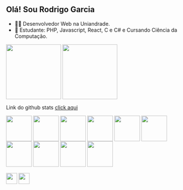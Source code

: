 ## Olá! Sou Rodrigo Garcia

- 👨‍💻 Desenvolvedor Web na Uniandrade.
- 🌱 Estudante: PHP, Javascript, React, C e C# e Cursando Ciência da Computação.

<div>
  <picture>
  <source 
    srcset="https://github-readme-stats.vercel.app/api?username=rodrigosrising&show_icons=true&theme=dracula&locale=PT-br&count_private=true"
    media="(prefers-color-scheme: dark)"
  />
  <source
    srcset="https://github-readme-stats.vercel.app/api?username=rodrigosrising&show_icons=true"
    media="(prefers-color-scheme: light), (prefers-color-scheme: no-preference)"
  />
  <source
    srcset="https://github-readme-stats.vercel.app/api?username=rodrigosrising&show_icons=true"
    media="(prefers-color-scheme: light), (prefers-color-scheme: no-preference)"
  />
  <img height = "150vh" align="center" src="https://github-readme-stats.vercel.app/api?username=rodrigosrising&show_icons=true" />
  </picture>

  <picture>
  <source 
    srcset="https://github-readme-stats.vercel.app/api/top-langs/?username=rodrigosrising&layout=compact&theme=dracula&locale=PT-br&count_private=true"
    media="(prefers-color-scheme: dark)"
  />
  <source
    srcset="https://github-readme-stats.vercel.app/api?username=rodrigosrising&show_icons=true"
    media="(prefers-color-scheme: light), (prefers-color-scheme: no-preference)"
  />
  <source
    srcset="https://github-readme-stats.vercel.app/api?username=rodrigosrising&show_icons=true"
    media="(prefers-color-scheme: light), (prefers-color-scheme: no-preference)"
  />
  <img height = "150vh" align="center" src="https://github-readme-stats.vercel.app/api?username=rodrigosrising&show_icons=true" />
  </picture>
</div>

Link do github stats <a href="https://github.com/anuraghazra/github-readme-stats/blob/master/readme.md#deploy-on-your-own-vercel-instance">click aqui</a>

<div style="display: inline_block">
  
  <img align="center" height = "70px" src="https://cdn.jsdelivr.net/gh/devicons/devicon/icons/html5/html5-original.svg"/>
  <img align="center" height = "70px" src="https://cdn.jsdelivr.net/gh/devicons/devicon/icons/css3/css3-original.svg"/>
  <img align="center" height = "70px" src="https://cdn.jsdelivr.net/gh/devicons/devicon/icons/javascript/javascript-original.svg"/>
  <img align="center" height = "70px" src="https://cdn.jsdelivr.net/gh/devicons/devicon/icons/react/react-original-wordmark.svg"/>
  <img align="center" height = "70px" src="https://cdn.jsdelivr.net/gh/devicons/devicon/icons/c/c-original.svg"/>
  <img align="center" height = "70px" src="https://cdn.jsdelivr.net/gh/devicons/devicon/icons/csharp/csharp-original.svg"/>
  <img align="center" height = "70px" src="https://cdn.jsdelivr.net/gh/devicons/devicon/icons/java/java-original-wordmark.svg"/>          
  <img align="center" height = "70px" src="https://cdn.jsdelivr.net/gh/devicons/devicon/icons/dotnetcore/dotnetcore-original.svg"/>
  <img align="center" height = "70px" src="https://cdn.jsdelivr.net/gh/devicons/devicon/icons/php/php-original.svg"/>
  <img align="center" height = "70px" src="https://cdn.jsdelivr.net/gh/devicons/devicon/icons/wordpress/wordpress-plain.svg"/>
  
</div>
<br>
<div>
  <a href="mailto:rodrigosrising@gmail.com" target="_blank"><img align="center" height = "30vh" src="https://img.shields.io/badge/Gmail-D14836?style=for-the-badge&logo=gmail&logoColor=white" target="_blank"/></a>
  <a href="https://www.linkedin.com/in/rodrigo-garcia-120286" target="_blank"><img align="center" height = "30vh" src="https://img.shields.io/badge/LinkedIn-0077B5?style=for-the-badge&logo=linkedin&logoColor=white" target="_blank"/></a>
</div>
